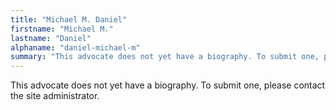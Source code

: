 ```yaml
---
title: "Michael M. Daniel"
firstname: "Michael M."
lastname: "Daniel"
alphaname: "daniel-michael-m"
summary: "This advocate does not yet have a biography. To submit one, please contact the site administrator."
---
```

This advocate does not yet have a biography. To submit one, please contact the site administrator.


